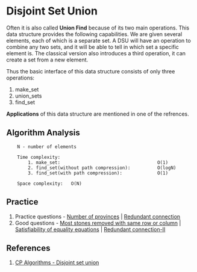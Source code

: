 # Disjoint Set Union
Often it is also called **Union Find** because of its two main operations. This data structure provides the following capabilities. We are given several elements, each of which is a separate set. A DSU will have an operation to combine any two sets, and it will be able to tell in which set a specific element is. The classical version also introduces a third operation, it can create a set from a new element.

Thus the basic interface of this data structure consists of only three operations:
1. make_set
2. union_sets
3. find_set

**Applications** of this data structure are mentioned in one of the refrences.

## Algorithm Analysis
```
    N - number of elements

    Time complexity:
        1. make_set:                                    O(1)
        2. find_set(without path compression):          O(logN)
        3. find_set(with path compression):             O(1)

    Space complexity:   O(N)
```

## Practice
1. Practice questions - [Number of provinces](https://leetcode.com/problems/number-of-provinces/) | [Redundant connection](https://leetcode.com/problems/redundant-connection/)
2. Good questions - [Most stones removed with same row or column](https://leetcode.com/problems/most-stones-removed-with-same-row-or-column/) | [Satisfiability of equality equations](https://leetcode.com/problems/satisfiability-of-equality-equations/) | [Redundant connection-II](https://leetcode.com/problems/redundant-connection-ii/)

## References
1. [CP Algorithms - Disjoint set union](https://cp-algorithms.com/data_structures/disjoint_set_union.html)
